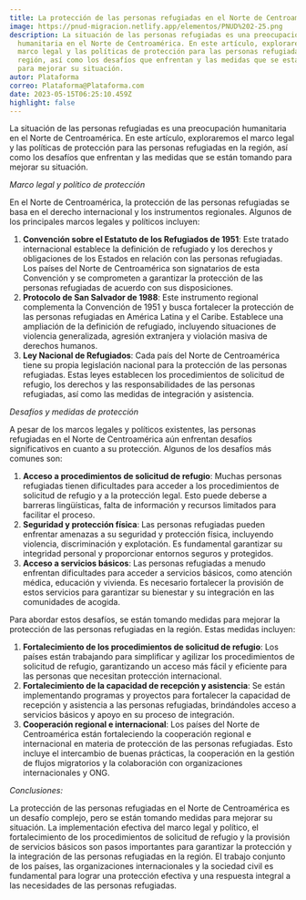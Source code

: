 ```yaml
---
title: La protección de las personas refugiadas en el Norte de Centroamérica
image: https://pnud-migracion.netlify.app/elementos/PNUD%202-25.png
description: La situación de las personas refugiadas es una preocupación
  humanitaria en el Norte de Centroamérica. En este artículo, exploraremos el
  marco legal y las políticas de protección para las personas refugiadas en la
  región, así como los desafíos que enfrentan y las medidas que se están tomando
  para mejorar su situación.
autor: Plataforma
correo: Plataforma@Plataforma.com
date: 2023-05-15T06:25:10.459Z
highlight: false
---
```

La situación de las personas refugiadas es una preocupación humanitaria en el Norte de Centroamérica. En este artículo, exploraremos el marco legal y las políticas de protección para las personas refugiadas en la región, así como los desafíos que enfrentan y las medidas que se están tomando para mejorar su situación.

*Marco legal y político de protección*

En el Norte de Centroamérica, la protección de las personas refugiadas se basa en el derecho internacional y los instrumentos regionales. Algunos de los principales marcos legales y políticos incluyen:

1. **Convención sobre el Estatuto de los Refugiados de 1951**: Este tratado internacional establece la definición de refugiado y los derechos y obligaciones de los Estados en relación con las personas refugiadas. Los países del Norte de Centroamérica son signatarios de esta Convención y se comprometen a garantizar la protección de las personas refugiadas de acuerdo con sus disposiciones.
2. **Protocolo de San Salvador de 1988**: Este instrumento regional complementa la Convención de 1951 y busca fortalecer la protección de las personas refugiadas en América Latina y el Caribe. Establece una ampliación de la definición de refugiado, incluyendo situaciones de violencia generalizada, agresión extranjera y violación masiva de derechos humanos.
3. **Ley Nacional de Refugiados**: Cada país del Norte de Centroamérica tiene su propia legislación nacional para la protección de las personas refugiadas. Estas leyes establecen los procedimientos de solicitud de refugio, los derechos y las responsabilidades de las personas refugiadas, así como las medidas de integración y asistencia.

*Desafíos y medidas de protección*

A pesar de los marcos legales y políticos existentes, las personas refugiadas en el Norte de Centroamérica aún enfrentan desafíos significativos en cuanto a su protección. Algunos de los desafíos más comunes son:

1. **Acceso a procedimientos de solicitud de refugio**: Muchas personas refugiadas tienen dificultades para acceder a los procedimientos de solicitud de refugio y a la protección legal. Esto puede deberse a barreras lingüísticas, falta de información y recursos limitados para facilitar el proceso.
2. **Seguridad y protección física**: Las personas refugiadas pueden enfrentar amenazas a su seguridad y protección física, incluyendo violencia, discriminación y explotación. Es fundamental garantizar su integridad personal y proporcionar entornos seguros y protegidos.
3. **Acceso a servicios básicos**: Las personas refugiadas a menudo enfrentan dificultades para acceder a servicios básicos, como atención médica, educación y vivienda. Es necesario fortalecer la provisión de estos servicios para garantizar su bienestar y su integración en las comunidades de acogida.

Para abordar estos desafíos, se están tomando medidas para mejorar la protección de las personas refugiadas en la región. Estas medidas incluyen:

1. **Fortalecimiento de los procedimientos de solicitud de refugio**: Los países están trabajando para simplificar y agilizar los procedimientos de solicitud de refugio, garantizando un acceso más fácil y eficiente para las personas que necesitan protección internacional.
2. **Fortalecimiento de la capacidad de recepción y asistencia**: Se están implementando programas y proyectos para fortalecer la capacidad de recepción y asistencia a las personas refugiadas, brindándoles acceso a servicios básicos y apoyo en su proceso de integración.
3. **Cooperación regional e internacional**: Los países del Norte de Centroamérica están fortaleciendo la cooperación regional e internacional en materia de protección de las personas refugiadas. Esto incluye el intercambio de buenas prácticas, la cooperación en la gestión de flujos migratorios y la colaboración con organizaciones internacionales y ONG.

*Conclusiones:* 

La protección de las personas refugiadas en el Norte de Centroamérica es un desafío complejo, pero se están tomando medidas para mejorar su situación. La implementación efectiva del marco legal y político, el fortalecimiento de los procedimientos de solicitud de refugio y la provisión de servicios básicos son pasos importantes para garantizar la protección y la integración de las personas refugiadas en la región. El trabajo conjunto de los países, las organizaciones internacionales y la sociedad civil es fundamental para lograr una protección efectiva y una respuesta integral a las necesidades de las personas refugiadas.